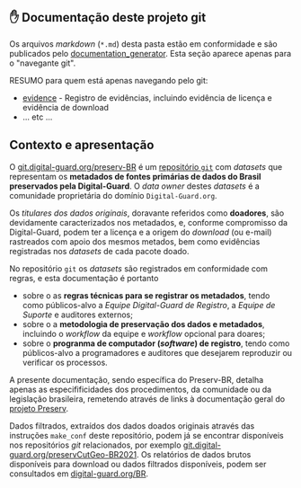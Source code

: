 ## ✋ Documentação deste projeto git

Os arquivos *markdown* (`*.md`) desta pasta  estão em conformidade e são publicados pelo [documentation_generator](https://github.com/AddressForAll/documentation_generator). Esta seção aparece apenas para o "navegante git".

RESUMO para quem está apenas navegando pelo git:

* [evidence](evidence.md) - Registro de evidências, incluindo evidência de licença e evidência de download
* ... etc ...

## Contexto e apresentação

O [git.digital-guard.org/preserv-BR](http://git.digital-guard.org/preserv-BR) é um [repositório `git`](https://en.wikipedia.org/wiki/Git)
com *datasets* que representam os  **metadados de fontes primárias de dados do Brasil preservados pela Digital-Guard**.
O *data owner* destes *datasets* é a comunidade proprietária do domínio `Digital-Guard.org`.

Os *titulares dos dados originais*, doravante referidos como **doadores**, são devidamente caracterizados nos metadados, e, conforme compromisso da Digital-Guard, podem ter a licença e a origem do *download* (ou e-mail) rastreados com apoio dos mesmos metados, bem como evidências registradas nos *datasets* de cada pacote doado.

No repositório `git` os *datasets*  são registrados em conformidade com regras, e esta documentação é portanto

* sobre o as **regras técnicas para se registrar os metadados**, tendo como públicos-alvo a *Equipe Digital-Guard de Registro*, a *Equipe de Suporte* e auditores externos;
* sobre o a **metodologia de preservação dos dados e metadados**, incluindo o *workflow* da equipe e *workflow* opcional para doares;
* sobre o **progranma de computador (*software*) de registro**, tendo como públicos-alvo a programadores e auditores que desejarem reproduzir ou verificar os processos.

A presente documentação, sendo específica do Preserv-BR, detalha apenas as especifificidades dos procedimentos, da comunidade ou da legislação brasileira, remetendo através de links à documentação geral do [projeto Preserv](http://git.digital-guard.org/preserv).

Dados filtrados, extraídos dos dados doados originais através das instruções `make_conf` deste repositório, podem já se encontrar disponíveis nos repositórios *git* relacionados, por exemplo [git.digital-guard.org/preservCutGeo-BR2021](http://git.digital-guard.org/preservCutGeo-BR2021). Os relatórios de dados brutos disponíveis para download ou dados filtrados disponíveis, podem ser consultados em [digital-guard.org/BR](http://digital-guard.org/BR).
